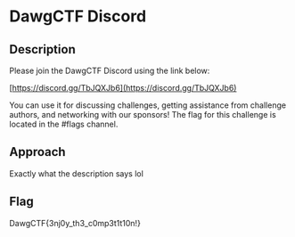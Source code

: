 # DawgCTF Discord

## Description

Please join the DawgCTF Discord using the link below:

[https://discord.gg/TbJQXJb6](https://discord.gg/TbJQXJb6)

You can use it for discussing challenges, getting assistance from challenge authors, and networking with our sponsors! The flag for this challenge is located in the #flags channel.

## Approach

Exactly what the description says lol

## Flag

DawgCTF{3nj0y_th3_c0mp3t1t10n!}

